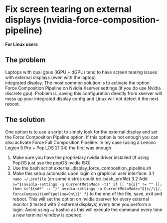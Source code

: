 # Fix screen tearing on external displays (nvidia-force-composition-pipeline)
**For Linux users**

## The problem
Laptops with dual gpus (iGPU + dGPU) tend to have screen tearing issues with external displays (even with the laptop)  
integrated display. The most common solution is to activate the option Force Composition Pipeline on Nvidia Xserver settings 
(if you do use Nvidia discrete gpu). Problem is, saving this configuration directly from xserver will mess up your
integrated display config and Linux will not detect it the next reboot.

## The solution
One option is to use a script to simply look for the external display and set the Force Composition Pipeline option.
If this option is not enough you can also activate Force Full Composition Pipeline. In my case (using a Lenovo Legion 5 Pro + Pop!_OS 21.04)
the first was enough.
1. Make sure you have the proprietary nvidia driver installed (if using PopOS just use the popOS nvidia ISO)
2. Use the bash script external_display_force_composition_pipeline.sh
3. Make this setup automatic upon login on graphical user interface:
3.1 ```nano ~/.profile``` (on some distros could be .bash_profile)
3.2 Add ```s="$(nvidia-settings -q CurrentMetaMode -t)"
if [[ "${s}" != "" ]]; then
  s="${s#*" :: "}"
  nvidia-settings -a CurrentMetaMode="${s//\}/, ForceCompositionPipeline=On\}}"
fi``` to the end of the file, save, exit and reboot. This will set the option on nvidia xserver for every external monitor (i tested with 2 external displays) every time you perform a login. Avoid using ~/.bashrc as this will execute the command every time a new terminal window is opened.
